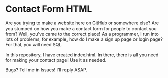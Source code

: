 # Contact Form HTML

Are you trying to make a website here on GitHub or somewhere else? Are you stumped on how you make a contact form for people to contact you from? Well, you've came to the correct place! As a programmer, I run into lots of problems, for example, how do I make a sign up page or login page? For that, you will need SQL.  

In this repository, I have created index.html. In there, there is all you need for making your contact page! Use it as needed.  

Bugs? Tell me in Issues! I'll reply ASAP.
